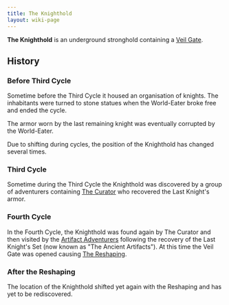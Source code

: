 ```yaml
---
title: The Knighthold
layout: wiki-page
---
```


**The Knighthold** is an underground stronghold containing a [Veil Gate](/wiki/concepts/Veil-Gates).

## History

### Before Third Cycle
Sometime before the Third Cycle it housed an organisation of knights. The inhabitants were turned to stone statues when the World-Eater broke free and ended the cycle.

The armor worn by the last remaining knight was eventually corrupted by the World-Eater.

Due to shifting during cycles, the position of the Knighthold has changed several times.

### Third Cycle

Sometime during the Third Cycle the Knighthold was discovered by a group of adventurers containing [The Curator](/wiki/characters/The-Curator) who recovered the Last Knight's armor.

### Fourth Cycle

In the Fourth Cycle, the Knighthold was found again by The Curator and then visited by the [Artifact Adventurers](/wiki/organisations/Artifact-Adventurers) following the recovery of the Last Knight's Set (now known as "The Ancient Artifacts"). At this time the Veil Gate was opened causing [The Reshaping](/wiki/event/The-Divine-Storm).

### After the Reshaping

The location of the Knighthold shifted yet again with the Reshaping and has yet to be rediscovered.